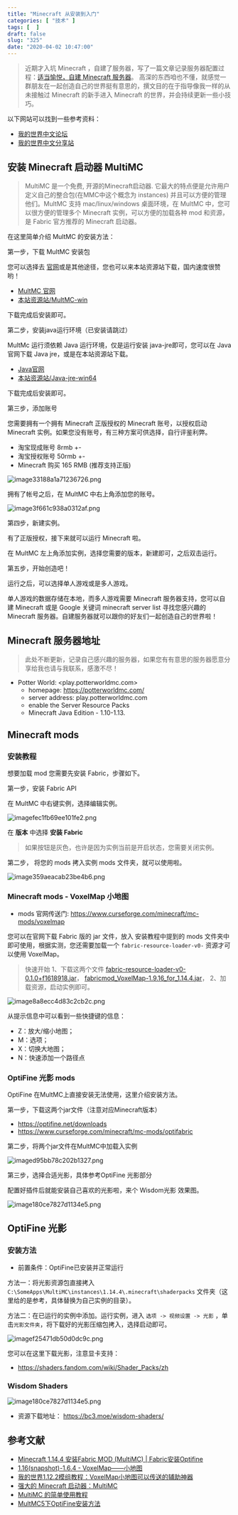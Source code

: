 ```yaml
---
title: "Minecraft 从安装到入门"
categories: [ "技术" ]
tags: [  ]
draft: false
slug: "325"
date: "2020-04-02 10:47:00"
---
```


> 近期才入坑 Minecraft ，自建了服务器，写了一篇文章记录服务器配置过程：[适当愉悦，自建 Minecraft 服务器](https://blog.frytea.com/archives/322/)。 高深的东西咱也不懂，就感觉一群朋友在一起创造自己的世界挺有意思的，撰文目的在于指导像我一样的从未接触过 Minecraft 的新手进入 Minecraft 的世界，并会持续更新一些小技巧。

以下网站可以找到一些参考资料：

- [我的世界中文论坛](https://www.mcbbs.net/portal.php)
- [我的世界中文分享站](https://www.secretmine.net/)

## 安装 Minecraft 启动器 MultiMC

> MultiMC 是一个免费, 开源的Minecraft启动器. 它最大的特点便是允许用户定义自己的整合包(在MMC中这个概念为 instances) 并且可以方便的管理他们。MultMC 支持 mac/linux/windows 桌面环境，在 MultMC 中，您可以很方便的管理多个 Minecraft 实例，可以方便的加载各种 mod 和资源，是 Fabric 官方推荐的 Minecraft 启动器。

在这里简单介绍 MultMC 的安装方法：

第一步，下载 MultMC 安装包

您可以选择去 [官网](https://multimc.org/)或是其他途径，您也可以来本站资源站下载，国内速度很赞哟！

- [MultMC 官网](https://multimc.org)
- [本站资源站/MultMC-win](https://res.frytea.com/Application/Windows/mmc-stable-win32.zip)

下载完成后安装即可。

第二步，安装java运行环境（已安装请跳过）

 MultMc 运行须依赖 Java 运行环境，仅是运行安装 java-jre即可，您可以在 Java官网下载 Java jre，或是在本站资源站下载。

- [Java官网](https://www.java.com/zh_CN/)
- [本站资源站/Java-jre-win64](https://res.frytea.com/Application/Windows/jre-8u221-windows-x64.exe)

下载完成后安装即可。

第三步，添加账号

您需要拥有一个拥有 Minecraft 正版授权的 Minecraft 账号，以授权启动 Minecraft 实例。如果您没有账号，有三种方案可供选择，自行评鉴利弊。

- 淘宝现成账号 8rmb +-
- 淘宝授权账号 50rmb +-
- Minecraft 购买 165 RMB (推荐支持正版)

![image33188a1a71236726.png](https://imagehost-cdn.frytea.com/images/2020/04/02/image33188a1a71236726.png)

拥有了帐号之后，在 MultMC 中右上角添加您的账号。

![image3f661c938a0312af.png](https://imagehost-cdn.frytea.com/images/2020/04/02/image3f661c938a0312af.png)

第四步，新建实例。

有了正版授权，接下来就可以运行 Minecraft 啦。

在 MultMC 左上角添加实例，选择您需要的版本，新建即可，之后双击运行。

第五步，开始创造吧！

运行之后，可以选择单人游戏或是多人游戏。

单人游戏的数据存储在本地，而多人游戏需要 Minecraft 服务器支持，您可以自建 Minecraft 或是 Google 关键词 minecraft server list 寻找您感兴趣的 Minecraft 服务器。自建服务器就可以跟你的好友们一起创造自己的世界啦！

## Minecraft 服务器地址

> 此处不断更新，记录自己感兴趣的服务器，如果您有有意思的服务器愿意分享给我也请与我联系，感激不尽！

- Potter World: <play.potterworldmc.com>
  - homepage: https://potterworldmc.com/
  - server address: play.potterworldmc.com
  - enable the Server Resource Packs
  - Minecraft Java Edition - 1.10-1.13.

## Minecraft mods

### 安装教程

想要加载 mod 您需要先安装 Fabric，步骤如下。

第一步，安装 Fabric API

在 MultMC 中右键实例，选择编辑实例。

![imagefec1fb69ee101fe2.png](https://imagehost-cdn.frytea.com/images/2020/04/02/imagefec1fb69ee101fe2.png)

在 **版本** 中选择 **安装 Fabric**

> 如果按钮是灰色，也许是因为实例当前是开启状态，您需要关闭实例。

第二步， 将您的 mods 拷入实例 mods 文件夹，就可以使用啦。

![image359aeacab23be4b6.png](https://imagehost-cdn.frytea.com/images/2020/04/02/image359aeacab23be4b6.png)

### Minecraft mods - VoxelMap 小地图

- mods 官网传送门: <https://www.curseforge.com/minecraft/mc-mods/voxelmap>

您可以在官网下载 Fabric 版的 jar 文件，放入 安装教程中提到的 mods 文件夹中即可使用，根据实测，您还需要加载一个 `fabric-resource-loader-v0-` 资源才可以使用 VoxelMap。

> 快速开始
> 1、下载这两个文件 [fabric-resource-loader-v0-0.1.0+f1618918.jar](https://res.frytea.com/Application/Java/Minecraft/fabric-resource-loader-v0-0.1.0%2Bf1618918.jar)， [fabricmod_VoxelMap-1.9.16_for_1.14.4.jar](https://res.frytea.com/Application/Java/Minecraft/fabricmod_VoxelMap-1.9.16_for_1.14.4.jar)，
> 2、加载资源，启动实例即可。

![image8a8ecc4d83c2cb2c.png](https://imagehost-cdn.frytea.com/images/2020/04/02/image8a8ecc4d83c2cb2c.png)

从提示信息中可以看到一些快捷键的信息：

- Z：放大/缩小地图；
- M：选项；
- X：切换大地图；
- N：快速添加一个路径点

### OptiFine 光影 mods

OptiFine 在MultMC上直接安装无法使用，这里介绍安装方法。

第一步，下载这两个jar文件（注意对应Minecraft版本）

- https://optifine.net/downloads
- https://www.curseforge.com/minecraft/mc-mods/optifabric

第二步，将两个jar文件在MultMC中加载入实例

![imaged95bb78c202b1327.png](https://imagehost-cdn.frytea.com/images/2020/05/31/imaged95bb78c202b1327.png)

第三步，选择合适光影，具体参考OptiFine 光影部分

配置好插件后就能安装自己喜欢的光影啦，来个 Wisdom光影 效果图。

![image180ce7827d1134e5.png](https://imagehost-cdn.frytea.com/images/2020/05/31/image180ce7827d1134e5.png)

## OptiFine 光影

### 安装方法

- 前置条件：OptiFine已安装并正常运行

方法一：将光影资源包直接拷入 `C:\SomeApps\MultiMC\instances\1.14.4\.minecraft\shaderpacks` 文件夹（这里给的是参考，具体替换为自己实例的目录）。

方法二：在已运行的实例中添加。运行实例，进入 `选项 -> 视频设置 -> 光影` ，单击`光影文件夹`，将下载好的光影压缩包拷入，选择启动即可。

![imagef25471db50d0dc9c.png](https://imagehost-cdn.frytea.com/images/2020/05/31/imagef25471db50d0dc9c.png)

您可以在这里下载光影，注意显卡支持：

- https://shaders.fandom.com/wiki/Shader_Packs/zh

### Wisdom Shaders

![image180ce7827d1134e5.png](https://imagehost-cdn.frytea.com/images/2020/05/31/image180ce7827d1134e5.png)

- 资源下载地址： https://bc3.moe/wisdom-shaders/

## 参考文献

- [Minecraft 1.14.4 安装Fabric MOD (MultiMC) | Fabric安装Optifine](https://www.zhoushangren.com/archives/717)
- [1.16(snapshot)-1.6.4 - VoxelMap——小地图](https://www.mcbbs.net/thread-473187-2-1.html)
- [我的世界1.12.2模组教程：VoxelMap小地图可以传送的辅助神器](https://www.bilibili.com/read/cv2185117/)
- [强大的 Minecraft 启动器：MultiMC](https://sspai.com/post/47690)
- [MultiMC 的简单使用教程](https://blog.indexyz.me/archives/how-to-use-mulitmc/)
- [MultMC5下OptiFine安装方法](https://github.com/MultiMC/MultiMC5/wiki/MultiMC-and-OptiFine)
